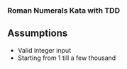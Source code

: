 ### Roman Numerals Kata with TDD ###

## Assumptions ##
- Valid integer input
- Starting from 1 till a few thousand
